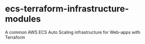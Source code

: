 # ecs-terraform-infrastructure-modules
A common AWS ECS Auto Scaling infrastructure for Web-apps with Terraform
